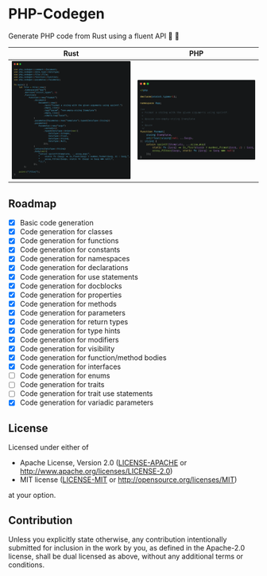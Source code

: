 # PHP-Codegen

Generate PHP code from Rust using a fluent API 🐘 🦀

 Rust                                           | PHP
:----------------------------------------------:|:----------------------------------------------:
[![](screenshots/rust.png)](examples/simple.rs) | [![](screenshots/php.png)](examples/simple.php)

## Roadmap

- [x] Basic code generation
- [x] Code generation for classes
- [x] Code generation for functions
- [x] Code generation for constants
- [x] Code generation for namespaces
- [x] Code generation for declarations
- [x] Code generation for use statements
- [x] Code generation for docblocks
- [x] Code generation for properties
- [x] Code generation for methods
- [x] Code generation for parameters
- [x] Code generation for return types
- [x] Code generation for type hints
- [x] Code generation for modifiers
- [x] Code generation for visibility
- [x] Code generation for function/method bodies
- [x] Code generation for interfaces
- [ ] Code generation for enums
- [ ] Code generation for traits
- [ ] Code generation for trait use statements
- [x] Code generation for variadic parameters

## License

Licensed under either of

 * Apache License, Version 2.0
   ([LICENSE-APACHE](LICENSE-APACHE) or http://www.apache.org/licenses/LICENSE-2.0)
 * MIT license
   ([LICENSE-MIT](LICENSE-MIT) or http://opensource.org/licenses/MIT)

at your option.

## Contribution

Unless you explicitly state otherwise, any contribution intentionally submitted
for inclusion in the work by you, as defined in the Apache-2.0 license, shall be
dual licensed as above, without any additional terms or conditions.